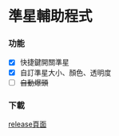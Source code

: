# 準星輔助程式

### 功能
- [x] 快捷鍵開關準星
- [x] 自訂準星大小、顏色、透明度
- [ ] ~~自動爆頭~~

### 下載
[release頁面](https://github.com/shounen51/crosshair/releases)
